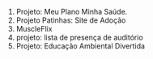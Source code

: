 1. Projeto: Meu Plano Minha Saúde.
2. Projeto Patinhas: Site de Adoção
3. MuscleFlix
4. projeto: lista de presença de auditório
5. Projeto: Educação Ambiental Divertida 
